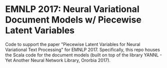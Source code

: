 # EMNLP 2017: Neural Variational Document Models w/ Piecewise Latent Variables
Code to support the paper "Piecewise Latent Variables for Neural Variational Text Processing" for EMNLP 2017. 
Specifically, this repo houses the Scala code for the document models (built on top of the library YANNL - Yet Another Neural Network Library, Ororbia 2017).
